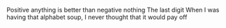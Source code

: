 Positive anything is better than negative nothing
The last digit
When I was having that alphabet soup, I never thought that it would pay off
